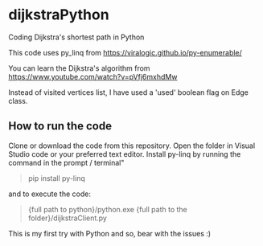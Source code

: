 # dijkstraPython
Coding Dijkstra's shortest path in Python

This code uses py_linq from https://viralogic.github.io/py-enumerable/

You can learn the Dijkstra's algorithm from https://www.youtube.com/watch?v=pVfj6mxhdMw

Instead of visited vertices list, I have used a 'used' boolean flag on Edge class.

## How to run the code
Clone or download the code from this repository.
Open the folder in Visual Studio code or your preferred text editor.
Install py-linq by running the command in the prompt / terminal"
> pip install py-linq

and to execute the code:
> {full path to  python}/python.exe {full path to the folder}/dijkstraClient.py

This is my first try with Python and so, bear with the issues :)
